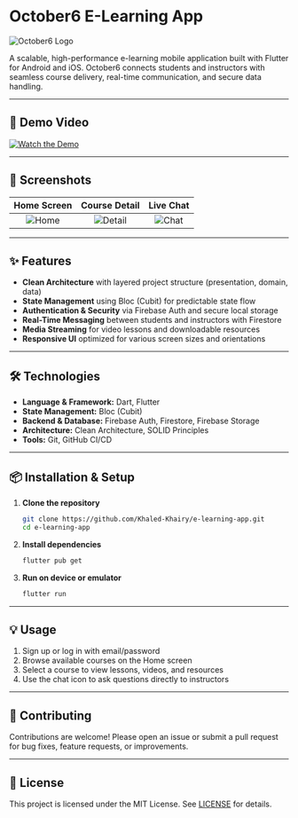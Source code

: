 # October6 E-Learning App

![October6 Logo](./assets/logo.png)

A scalable, high-performance e-learning mobile application built with Flutter for Android and iOS. October6 connects students and instructors with seamless course delivery, real-time communication, and secure data handling.

---

## 🚀 Demo Video

[![Watch the Demo](./assets/demo-thumbnail.png)](https://github.com/Khaled-Khairy/e-learning-app/blob/main/assets/demo.mp4)

---

## 📸 Screenshots

| Home Screen | Course Detail | Live Chat |
|:-----------:|:-------------:|:---------:|
| ![Home](./assets/screenshots/home.png) | ![Detail](./assets/screenshots/detail.png) | ![Chat](./assets/screenshots/chat.png) |

---

## ✨ Features

- **Clean Architecture** with layered project structure (presentation, domain, data)
- **State Management** using Bloc (Cubit) for predictable state flow
- **Authentication & Security** via Firebase Auth and secure local storage
- **Real-Time Messaging** between students and instructors with Firestore
- **Media Streaming** for video lessons and downloadable resources
- **Responsive UI** optimized for various screen sizes and orientations

---

## 🛠️ Technologies

- **Language & Framework:** Dart, Flutter
- **State Management:** Bloc (Cubit)
- **Backend & Database:** Firebase Auth, Firestore, Firebase Storage
- **Architecture:** Clean Architecture, SOLID Principles
- **Tools:** Git, GitHub CI/CD

---

## 📦 Installation & Setup

1. **Clone the repository**
   ```bash
   git clone https://github.com/Khaled-Khairy/e-learning-app.git
   cd e-learning-app
   ```

2. **Install dependencies**
   ```bash
   flutter pub get
   ```

3. **Run on device or emulator**
   ```bash
   flutter run
   ```

---

## 💡 Usage

1. Sign up or log in with email/password
2. Browse available courses on the Home screen
3. Select a course to view lessons, videos, and resources
4. Use the chat icon to ask questions directly to instructors

---

## 🤝 Contributing

Contributions are welcome! Please open an issue or submit a pull request for bug fixes, feature requests, or improvements.

---

## 📄 License

This project is licensed under the MIT License. See [LICENSE](./LICENSE) for details.
